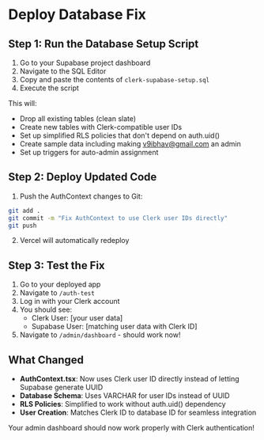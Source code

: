 # Deploy Database Fix

## Step 1: Run the Database Setup Script

1. Go to your Supabase project dashboard
2. Navigate to the SQL Editor
3. Copy and paste the contents of `clerk-supabase-setup.sql`
4. Execute the script

This will:
- Drop all existing tables (clean slate)
- Create new tables with Clerk-compatible user IDs
- Set up simplified RLS policies that don't depend on auth.uid()
- Create sample data including making v9ibhav@gmail.com an admin
- Set up triggers for auto-admin assignment

## Step 2: Deploy Updated Code

1. Push the AuthContext changes to Git:
```bash
git add .
git commit -m "Fix AuthContext to use Clerk user IDs directly"
git push
```

2. Vercel will automatically redeploy

## Step 3: Test the Fix

1. Go to your deployed app
2. Navigate to `/auth-test` 
3. Log in with your Clerk account
4. You should see:
   - Clerk User: [your user data]
   - Supabase User: [matching user data with Clerk ID]
5. Navigate to `/admin/dashboard` - should work now!

## What Changed

- **AuthContext.tsx**: Now uses Clerk user ID directly instead of letting Supabase generate UUID
- **Database Schema**: Uses VARCHAR for user IDs instead of UUID
- **RLS Policies**: Simplified to work without auth.uid() dependency
- **User Creation**: Matches Clerk ID to database ID for seamless integration

Your admin dashboard should now work properly with Clerk authentication!